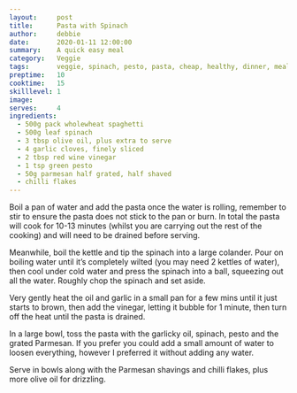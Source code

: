 ```yaml
---
layout:     post
title:      Pasta with Spinach
author:     debbie
date:       2020-01-11 12:00:00
summary:    A quick easy meal
category:   Veggie
tags:       veggie, spinach, pesto, pasta, cheap, healthy, dinner, meal, simple, 30 to 60 minutes
preptime:   10
cooktime:   15
skilllevel: 1
image:      
serves:     4
ingredients:
  - 500g pack wholewheat spaghetti
  - 500g leaf spinach
  - 3 tbsp olive oil, plus extra to serve
  - 4 garlic cloves, finely sliced
  - 2 tbsp red wine vinegar
  - 1 tsp green pesto
  - 50g parmesan half grated, half shaved
  - chilli flakes
---
```


Boil a pan of water and add the pasta once the water is rolling, remember to stir to ensure the pasta does not stick to the pan or burn. In total the pasta will cook for 10-13 minutes (whilst you are carrying out the rest of the cooking) and will need to be drained before serving.

Meanwhile, boil the kettle and tip the spinach into a large colander. Pour on boiling water until it’s completely wilted (you may need 2 kettles of water), then cool under cold water and press the spinach into a ball, squeezing out all the water. Roughly chop the spinach and set aside.

Very gently heat the oil and garlic in a small pan for a few mins until it just starts to brown, then add the vinegar, letting it bubble for 1 minute, then turn off the heat until the pasta is drained. 

In a large bowl, toss the pasta with the garlicky oil, spinach, pesto and the grated Parmesan. If you prefer you could add a small amount of water to loosen everything, however I preferred it without adding any water.

Serve in bowls along with the Parmesan shavings and chilli flakes, plus more olive oil for drizzling.
